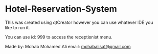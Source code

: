 # Hotel-Reservation-System

This was created using qtCreator however you can use whatever IDE you like to run it.

You can use id: 999 to access the receptionist menu.

Made by: Mohab Mohamed Ali
email: mohabalisat@gmail.com
